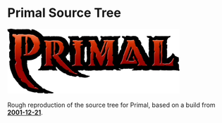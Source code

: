 # Primal Source Tree

![logo](logo.png)

Rough reproduction of the source tree for Primal, based on a build from [**2001-12-21**](https://hiddenpalace.org/Primal_(Dec_21,_2001_prototype)).

